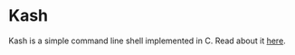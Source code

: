 
# Kash

Kash is a simple command line shell implemented in C. Read about it [here](https://darrenmulholland.com/notes/kash/).
